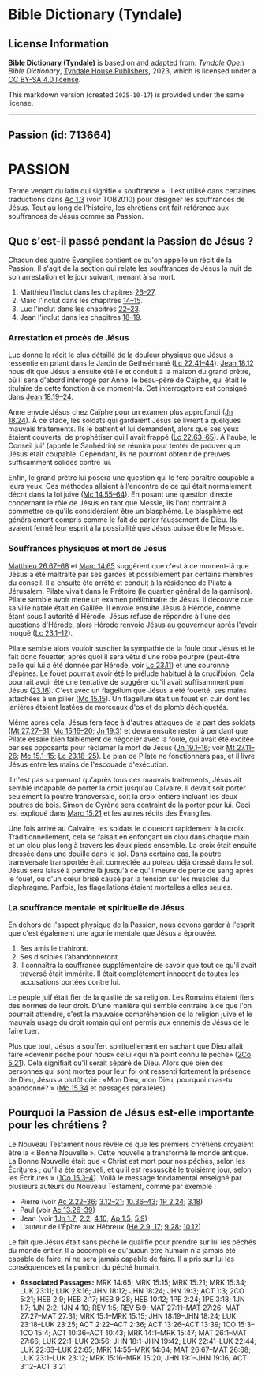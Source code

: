 # Bible Dictionary (Tyndale)

## License Information

**Bible Dictionary (Tyndale)** is based on and adapted from: _Tyndale Open Bible Dictionary_, [Tyndale House Publishers](https://tyndaleopenresources.com/), 2023, which is licensed under a [CC BY-SA 4.0 license](https://creativecommons.org/licenses/by-sa/4.0/legalcode.en).

This markdown version (created `2025-10-17`) is provided under the same license.



--------------------------------

## Passion (id: 713664)

PASSION
=======

Terme venant du latin qui signifie « souffrance ». Il est utilisé dans certaines traductions dans [Ac 1\.3](https://ref.ly/Acts1:3) (voir TOB2010\) pour désigner les souffrances de Jésus. Tout au long de l'histoire, les chrétiens ont fait référence aux souffrances de Jésus comme sa Passion.

Que s'est\-il passé pendant la Passion de Jésus ?
-------------------------------------------------

Chacun des quatre Évangiles contient ce qu'on appelle un récit de la Passion. Il s'agit de la section qui relate les souffrances de Jésus la nuit de son arrestation et le jour suivant, menant à sa mort.

1. Matthieu l'inclut dans les chapitres [26–27](https://ref.ly/Matt26:1-Matt27:66).
2. Marc l'inclut dans les chapitres [14–15](https://ref.ly/Mark14:1-Mark15:47).
3. Luc l'inclut dans les chapitres [22–23](https://ref.ly/Luke22:1-Luke23:56).
4. Jean l'inclut dans les chapitres [18–19](https://ref.ly/John18:1-John19:42).

### Arrestation et procès de Jésus

Luc donne le récit le plus détaillé de la douleur physique que Jésus a ressentie en priant dans le Jardin de Gethsémané ([Lc 22\.41–44](https://ref.ly/Luke22:41-Luke22:44)). [Jean 18\.12](https://ref.ly/John18:12) nous dit que Jésus a ensuite été lié et conduit à la maison du grand prêtre, où il sera d'abord interrogé par Anne, le beau\-père de Caïphe, qui était le titulaire de cette fonction à ce moment\-là. Cet interrogatoire est consigné dans [Jean 18\.19–24](https://ref.ly/John18:19-John18:24).

Anne envoie Jésus chez Caïphe pour un examen plus approfondi ([Jn 18\.24](https://ref.ly/John18:24)). À ce stade, les soldats qui gardaient Jésus se livrent à quelques mauvais traitements. Ils le battent et lui demandent, alors que ses yeux étaient couverts, de prophétiser qui l'avait frappé ([Lc 22\.63–65](https://ref.ly/Luke22:63-Luke22:65)). À l'aube, le Conseil juif (appelé le Sanhédrin) se réunira pour tenter de prouver que Jésus était coupable. Cependant, ils ne pourront obtenir de preuves suffisamment solides contre lui.

Enfin, le grand prêtre lui posera une question qui le fera paraître coupable à leurs yeux. Ces méthodes allaient à l'encontre de ce qui était normalement décrit dans la loi juive ([Mc 14\.55–64](https://ref.ly/Mark14:55-Mark14:64)). En posant une question directe concernant le rôle de Jésus en tant que Messie, ils l'ont contraint à commettre ce qu'ils considéraient être un blasphème. Le blasphème est généralement compris comme le fait de parler faussement de Dieu. Ils avaient fermé leur esprit à la possibilité que Jésus puisse être le Messie.

### Souffrances physiques et mort de Jésus

[Matthieu 26\.67–68](https://ref.ly/Matt26:67-Matt26:68) et [Marc 14\.65](https://ref.ly/Mark14:65) suggèrent que c'est à ce moment\-là que Jésus a été maltraité par ses gardes et possiblement par certains membres du conseil. Il a ensuite été arrêté et conduit à la résidence de Pilate à Jérusalem. Pilate vivait dans le Prétoire (le quartier général de la garnison). Pilate semble avoir mené un examen préliminaire de Jésus. Il découvre que sa ville natale était en Galilée. Il envoie ensuite Jésus à Hérode, comme étant sous l'autorité d'Hérode. Jésus refuse de répondre à l'une des questions d'Hérode, alors Hérode renvoie Jésus au gouverneur après l'avoir moqué ([Lc 23\.1–12](https://ref.ly/Luke23:1-Luke23:12)).

Pilate semble alors vouloir susciter la sympathie de la foule pour Jésus et le fait donc fouetter, après quoi il sera vêtu d'une robe pourpre (peut\-être celle qui lui a été donnée par Hérode, voir [Lc 23\.11](https://ref.ly/Luke23:11)) et une couronne d'épines. Le fouet pourrait avoir été le prélude habituel à la crucifixion. Cela pourrait avoir été une tentative de suggérer qu'il avait suffisamment puni Jésus ([23\.16](https://ref.ly/Luke23:16)). C'est avec un flagellum que Jésus a été fouetté, ses mains attachées à un pilier ([Mc 15\.15](https://ref.ly/Mark15:15)). Un flagellum était un fouet en cuir dont les lanières étaient lestées de morceaux d'os et de plomb déchiquetés.

Même après cela, Jésus fera face à d'autres attaques de la part des soldats ([Mt 27\.27–31](https://ref.ly/Matt27:27-Matt27:31); [Mc 15\.16–20](https://ref.ly/Mark15:16-Mark15:20); [Jn 19\.3](https://ref.ly/John19:3)) et devra ensuite rester là pendant que Pilate essaie bien faiblement de négocier avec la foule, qui avait été excitée par ses opposants pour réclamer la mort de Jésus ([Jn 19\.1–16](https://ref.ly/John19:1-John19:16); voir [Mt 27\.11–26](https://ref.ly/Matt27:11-Matt27:26); [Mc 15\.1–15](https://ref.ly/Mark15:1-Mark15:15); [Lc 23\.18–25](https://ref.ly/Luke23:18-Luke23:25)). Le plan de Pilate ne fonctionnera pas, et il livre Jésus entre les mains de l'escouade d'exécution.

Il n'est pas surprenant qu'après tous ces mauvais traitements, Jésus ait semblé incapable de porter la croix jusqu'au Calvaire. Il devait soit porter seulement la poutre transversale, soit la croix entière incluant les deux poutres de bois. Simon de Cyrène sera contraint de la porter pour lui. Ceci est expliqué dans [Marc 15\.21](https://ref.ly/Mark15:21) et les autres récits des Évangiles.

Une fois arrivé au Calvaire, les soldats le cloueront rapidement à la croix. Traditionnellement, cela se faisait en enfonçant un clou dans chaque main et un clou plus long à travers les deux pieds ensemble. La croix était ensuite dressée dans une douille dans le sol. Dans certains cas, la poutre transversale transportée était connectée au poteau déjà dressé dans le sol. Jésus sera laissé à pendre là jusqu'à ce qu'il meure de perte de sang après le fouet, ou d'un cœur brisé causé par la tension sur les muscles du diaphragme. Parfois, les flagellations étaient mortelles à elles seules.

### La souffrance mentale et spirituelle de Jésus

En dehors de l'aspect physique de la Passion, nous devons garder à l'esprit que c'est également une agonie mentale que Jésus a éprouvée.

1. Ses amis le trahiront.
2. Ses disciples l’abandonneront.
3. Il connaîtra la souffrance supplémentaire de savoir que tout ce qu'il avait traversé était immérité. Il était complètement innocent de toutes les accusations portées contre lui.

Le peuple juif était fier de la qualité de sa religion. Les Romains étaient fiers des normes de leur droit. D'une manière qui semble contraire à ce que l'on pourrait attendre, c'est la mauvaise compréhension de la religion juive et le mauvais usage du droit romain qui ont permis aux ennemis de Jésus de le faire tuer.

Plus que tout, Jésus a souffert spirituellement en sachant que Dieu allait faire «devenir péché pour nous» celui «qui n’a point connu le péché» ([2Co 5\.21](https://ref.ly/2Cor5:21)). Cela signifiait qu'il serait séparé de Dieu. Alors que bien des personnes qui sont mortes pour leur foi ont ressenti fortement la présence de Dieu, Jésus a plutôt crié : «Mon Dieu, mon Dieu, pourquoi m’as\-tu abandonné? » ([Mc 15\.34](https://ref.ly/Mark15:34) et passages parallèles).

Pourquoi la Passion de Jésus est\-elle importante pour les chrétiens ?
----------------------------------------------------------------------

Le Nouveau Testament nous révèle ce que les premiers chrétiens croyaient être la « Bonne Nouvelle ». Cette nouvelle a transformé le monde antique. La Bonne Nouvelle était que « Christ est mort pour nos péchés, selon les Écritures ; qu’il a été enseveli, et qu’il est ressuscité le troisième jour, selon les Écritures » ([1Co 15\.3–4](https://ref.ly/1Cor15:3-1Cor15:4)). Voilà le message fondamental enseigné par plusieurs auteurs du Nouveau Testament, comme par exemple :

* Pierre (voir [Ac 2\.22–36](https://ref.ly/Acts2:22-Acts2:36); [3\.12–21](https://ref.ly/Acts3:12-Acts3:21); [10\.36–43](https://ref.ly/Acts10:36-Acts10:43); [1P 2\.24](https://ref.ly/1Pet2:24); [3\.18](https://ref.ly/1Pet3:18))
* Paul (voir [Ac 13\.26–39](https://ref.ly/Acts13:26-Acts13:39))
* Jean (voir [1Jn 1\.7](https://ref.ly/1John1:7); [2\.2](https://ref.ly/1John2:2); [4\.10](https://ref.ly/1John4:10); [Ap 1\.5](https://ref.ly/Rev1:5); [5\.9](https://ref.ly/Rev5:9))
* L'auteur de l'Épître aux Hébreux ([Hé 2\.9, 17](https://ref.ly/Heb2:9,Heb2:17); [9\.28](https://ref.ly/Heb9:28); [10\.12](https://ref.ly/Heb10:12))

Le fait que Jésus était sans péché le qualifie pour prendre sur lui les péchés du monde entier. Il a accompli ce qu'aucun être humain n'a jamais été capable de faire, ni ne sera jamais capable de faire. Il a pris sur lui les conséquences et la punition du péché humain.

* **Associated Passages:** MRK 14:65; MRK 15:15; MRK 15:21; MRK 15:34; LUK 23:11; LUK 23:16; JHN 18:12; JHN 18:24; JHN 19:3; ACT 1:3; 2CO 5:21; HEB 2:9; HEB 2:17; HEB 9:28; HEB 10:12; 1PE 2:24; 1PE 3:18; 1JN 1:7; 1JN 2:2; 1JN 4:10; REV 1:5; REV 5:9; MAT 27:11–MAT 27:26; MAT 27:27–MAT 27:31; MRK 15:1–MRK 15:15; JHN 18:19–JHN 18:24; LUK 23:18–LUK 23:25; ACT 2:22–ACT 2:36; ACT 13:26–ACT 13:39; 1CO 15:3–1CO 15:4; ACT 10:36–ACT 10:43; MRK 14:1–MRK 15:47; MAT 26:1–MAT 27:66; LUK 22:1–LUK 23:56; JHN 18:1–JHN 19:42; LUK 22:41–LUK 22:44; LUK 22:63–LUK 22:65; MRK 14:55–MRK 14:64; MAT 26:67–MAT 26:68; LUK 23:1–LUK 23:12; MRK 15:16–MRK 15:20; JHN 19:1–JHN 19:16; ACT 3:12–ACT 3:21

